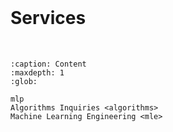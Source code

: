 <br>

# Services

<br>

```{toctree}
:caption: Content
:maxdepth: 1
:glob:

mlp
Algorithms Inquiries <algorithms>
Machine Learning Engineering <mle>
```

<br>
<br>
<br>
<br>

<br>
<br>
<br>
<br>